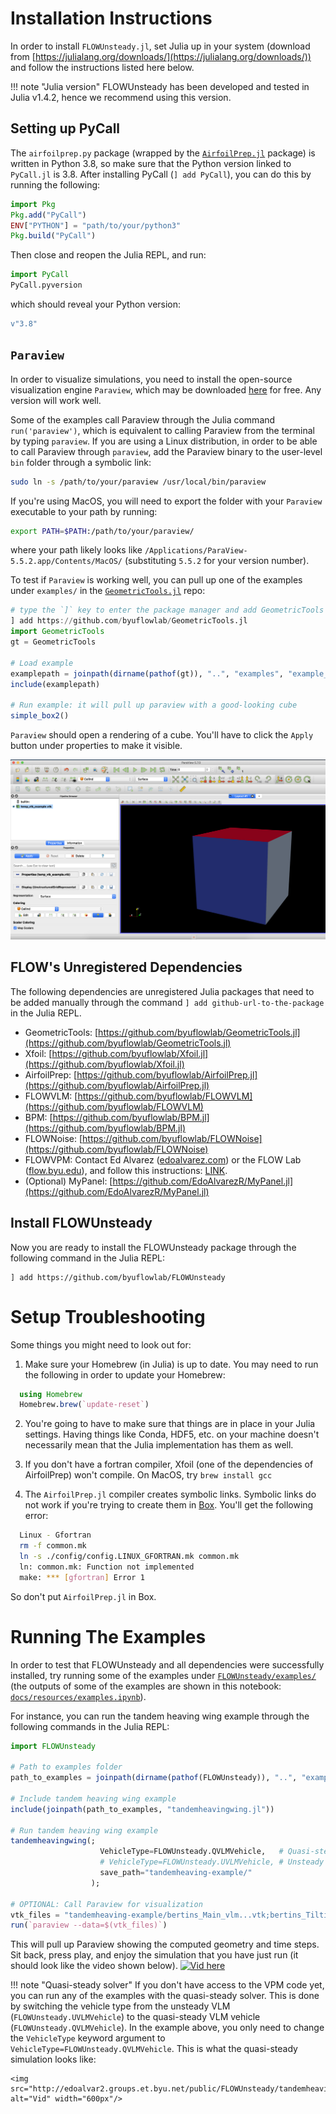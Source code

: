 # Installation Instructions

In order to install `FLOWUnsteady.jl`, set Julia up in your system (download from [https://julialang.org/downloads/](https://julialang.org/downloads/)) and follow the instructions listed here below.


!!! note "Julia version"
    FLOWUnsteady has been developed and tested in Julia v1.4.2, hence we recommend using this version.

## Setting up PyCall

The `airfoilprep.py` package (wrapped by the [`AirfoilPrep.jl`](https://github.com/byuflowlab/AirfoilPrep.jl) package) is written in Python 3.8, so make sure that the Python version linked to `PyCall.jl` is 3.8. After installing PyCall (`] add PyCall`), you can do this by running the following:

```julia
import Pkg
Pkg.add("PyCall")
ENV["PYTHON"] = "path/to/your/python3"
Pkg.build("PyCall")
```

Then close and reopen the Julia REPL, and run:

```julia
import PyCall
PyCall.pyversion
```

which should reveal your Python version:

```julia
v"3.8"
```

## `Paraview`

In order to visualize simulations, you need to install the open-source visualization engine `Paraview`, which may be downloaded [here](https://www.paraview.org/download/) for free. Any version will work well.

Some of the examples call Paraview through the Julia command `run('paraview')`, which is equivalent to calling Paraview from the terminal by typing `paraview`. If you are using a Linux distribution, in order to be able to call Paraview through `paraview`, add the Paraview binary to the user-level `bin` folder through a symbolic link:
```bash
sudo ln -s /path/to/your/paraview /usr/local/bin/paraview
```
If you're using MacOS, you will need to export the folder with your `Paraview` executable to your path by running:
```bash
export PATH=$PATH:/path/to/your/paraview/
```

where your path likely looks like `/Applications/ParaView-5.5.2.app/Contents/MacOS/` (substituting `5.5.2` for your version number).

To test if `Paraview` is working well, you can pull up one of the examples under `examples/` in the [`GeometricTools.jl`](https://github.com/byuflowlab/GeometricTools.jl.git) repo:

```julia
# type the `]` key to enter the package manager and add GeometricTools
] add https://github.com/byuflowlab/GeometricTools.jl
import GeometricTools
gt = GeometricTools

# Load example
examplepath = joinpath(dirname(pathof(gt)), "..", "examples", "example_simple.jl")
include(examplepath)

# Run example: it will pull up paraview with a good-looking cube
simple_box2()
```

`Paraview` should open a rendering of a cube. You'll have to click the `Apply` button under properties to make it visible.

![Img](../assets/howtofigs/simple_cube.png)


## FLOW's Unregistered Dependencies

The following dependencies are unregistered Julia packages that need to be added manually through the command `] add github-url-to-the-package` in the Julia REPL.

* GeometricTools: [https://github.com/byuflowlab/GeometricTools.jl](https://github.com/byuflowlab/GeometricTools.jl)
* Xfoil: [https://github.com/byuflowlab/Xfoil.jl](https://github.com/byuflowlab/Xfoil.jl)
* AirfoilPrep: [https://github.com/byuflowlab/AirfoilPrep.jl](https://github.com/byuflowlab/AirfoilPrep.jl)
* FLOWVLM: [https://github.com/byuflowlab/FLOWVLM](https://github.com/byuflowlab/FLOWVLM)
* BPM: [https://github.com/byuflowlab/BPM.jl](https://github.com/byuflowlab/BPM.jl)
* FLOWNoise: [https://github.com/byuflowlab/FLOWNoise](https://github.com/byuflowlab/FLOWNoise)
* FLOWVPM: Contact Ed Alvarez ([edoalvarez.com](https://edoalvarez.com)) or the FLOW Lab ([flow.byu.edu](http://flow.byu.edu/)), and follow this instructions: [LINK](https://nbviewer.jupyter.org/url/edoalvar2.groups.et.byu.net/LabNotebook/202008/FLOWVPMSetupFinal.ipynb).
* (Optional) MyPanel: [https://github.com/EdoAlvarezR/MyPanel.jl](https://github.com/EdoAlvarezR/MyPanel.jl)

## Install FLOWUnsteady

Now you are ready to install the FLOWUnsteady package through the following command in the Julia REPL:

```
] add https://github.com/byuflowlab/FLOWUnsteady
```

# Setup Troubleshooting

Some things you might need to look out for:

1. Make sure your Homebrew (in Julia) is up to date. You may need to run the following in order to update your Homebrew:
```julia
  using Homebrew
  Homebrew.brew(`update-reset`)
```

2. You're going to have to make sure that things are in place in your Julia settings. Having things like Conda, HDF5, etc. on your machine doesn't necessarily mean that the Julia implementation has them as well.

3. If you don't have a fortran compiler, Xfoil (one of the dependencies of AirfoilPrep) won't compile.  On MacOS, try `brew install gcc`

4. The `AirfoilPrep.jl` compiler creates symbolic links. Symbolic links do not work if you're trying to create them in [Box](http://box.byu.edu/). You'll get the following error:
```bash
  Linux - Gfortran
  rm -f common.mk
  ln -s ./config/config.LINUX_GFORTRAN.mk common.mk
  ln: common.mk: Function not implemented
  make: *** [gfortran] Error 1
```
So don't put `AirfoilPrep.jl` in Box.

# Running The Examples

In order to test that FLOWUnsteady and all dependencies were successfully installed, try running some of the examples under [`FLOWUnsteady/examples/`](https://github.com/byuflowlab/FLOWUnsteady/blob/master/examples/) (the outputs of some of the examples are shown in this notebook: [`docs/resources/examples.ipynb`](https://nbviewer.jupyter.org/github/byuflowlab/FLOWUnsteady/blob/master/docs/resources/examples.ipynb)).

For instance, you can run the tandem heaving wing example through the following commands in the Julia REPL:

```julia
import FLOWUnsteady

# Path to examples folder
path_to_examples = joinpath(dirname(pathof(FLOWUnsteady)), "..", "examples")

# Include tandem heaving wing example
include(joinpath(path_to_examples, "tandemheavingwing.jl"))

# Run tandem heaving wing example
tandemheavingwing(;
                    VehicleType=FLOWUnsteady.QVLMVehicle,   # Quasi-steady solver
                    # VehicleType=FLOWUnsteady.UVLMVehicle, # Unsteady solver (requires FLOWVPM)
                    save_path="tandemheaving-example/"
                  );

# OPTIONAL: Call Paraview for visualization
vtk_files = "tandemheaving-example/bertins_Main_vlm...vtk;bertins_Tilting_Tandem_vlm...vtk;bertins_pfield...vtk;"
run(`paraview --data=$(vtk_files)`)
```

This will pull up Paraview showing the computed geometry and time steps. Sit back, press play, and enjoy the simulation that you have just run (it should look like the video shown below).
[![Vid here](../assets/img/play01_wide.png)](https://youtu.be/Pch94bKpjrQ)


!!! note "Quasi-steady solver"
    If you don't have access to the VPM code yet, you can run any of the examples with the quasi-steady solver. This is done by switching the vehicle type from the unsteady VLM (`FLOWUnsteady.UVLMVehicle`) to the quasi-steady VLM vehicle (`FLOWUnsteady.QVLMVehicle`). In the example above, you only need to change the `VehicleType` keyword argument to `VehicleType=FLOWUnsteady.QVLMVehicle`. This is what the quasi-steady simulation looks like:

```@raw html
<img src="http://edoalvar2.groups.et.byu.net/public/FLOWUnsteady/tandemheaving142_1.gif" alt="Vid" width="600px"/>
```
